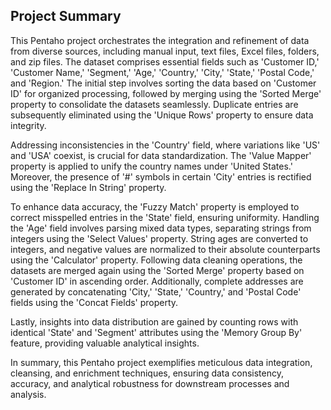 ##  Project Summary
This Pentaho project orchestrates the integration and refinement of data from diverse sources, including manual input, text files, Excel files, folders, and zip files. The dataset comprises essential fields such as 'Customer ID,' 'Customer Name,' 'Segment,' 'Age,' 'Country,' 'City,' 'State,' 'Postal Code,' and 'Region.' The initial step involves sorting the data based on 'Customer ID' for organized processing, followed by merging using the 'Sorted Merge' property to consolidate the datasets seamlessly. Duplicate entries are subsequently eliminated using the 'Unique Rows' property to ensure data integrity.

Addressing inconsistencies in the 'Country' field, where variations like 'US' and 'USA' coexist, is crucial for data standardization. The 'Value Mapper' property is applied to unify the country names under 'United States.' Moreover, the presence of '#' symbols in certain 'City' entries is rectified using the 'Replace In String' property.

To enhance data accuracy, the 'Fuzzy Match' property is employed to correct misspelled entries in the 'State' field, ensuring uniformity. Handling the 'Age' field involves parsing mixed data types, separating strings from integers using the 'Select Values' property. String ages are converted to integers, and negative values are normalized to their absolute counterparts using the 'Calculator' property.
Following data cleaning operations, the datasets are merged again using the 'Sorted Merge' property based on 'Customer ID' in ascending order. Additionally, complete addresses are generated by concatenating 'City,' 'State,' 'Country,' and 'Postal Code' fields using the 'Concat Fields' property.

Lastly, insights into data distribution are gained by counting rows with identical 'State' and 'Segment' attributes using the 'Memory Group By' feature, providing valuable analytical insights.

In summary, this Pentaho project exemplifies meticulous data integration, cleansing, and enrichment techniques, ensuring data consistency, accuracy, and analytical robustness for downstream processes and analysis.
